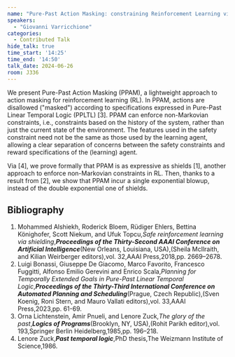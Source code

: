 ```yaml
---
name: "Pure-Past Action Masking: constraining Reinforcement Learning via pure-past LTL"
speakers:
  - "Giovanni Varricchione"
categories:
  - Contributed Talk
hide_talk: true
time_start: '14:25'
time_end: '14:50'
talk_date: 2024-06-26
room: J336
---
```

















We present Pure-Past Action Masking (PPAM), a lightweight approach to action masking for reinforcement learning (RL). In PPAM, actions are disallowed ("masked") according to specifications expressed in Pure-Past Linear Temporal Logic (PPLTL) [3]. PPAM can enforce non-Markovian constraints, i.e., constraints based on the history of the system, rather than just the current state of the environment. The features used in the safety constraint need not be the same as those used by the learning agent, allowing a clear separation of concerns between the safety constraints and reward specifications of the (learning) agent. 

Via [4], we prove formally that PPAM is as expressive as shields [1], another approach to enforce non-Markovian constraints in RL. Then, thanks to a result from [2], we show that PPAM incur a single exponential blowup, instead of the double exponential one of shields. 


## Bibliography









1. Mohammed Alshiekh, Roderick Bloem, Rüdiger Ehlers, Bettina Könighofer, Scott Niekum, and Ufuk Topcu,_Safe reinforcement learning via shielding_,**_Proceedings of the Thirty-Second AAAI Conference on Artificial Intelligence_**(New Orleans, Louisiana, USA),(Sheila McIlraith, and Kilian Weirberger editors),vol. 32,AAAI Press,2018,pp. 2669–2678.
2. Luigi Bonassi, Giuseppe De Giacomo, Marco Favorito, Francesco Fuggitti, Alfonso Emilio Gerevini and Enrico Scala,_Planning for Temporally Extended Goals in Pure-Past Linear Temporal Logic_,**_Proceedings of the Thirty-Third International Conference on Automated Planning and Scheduling_**(Prague, Czech Republic),(Sven Koenig, Roni Stern, and Mauro Vallati editors),vol. 33,AAAI Press,2023,pp. 61-69.
3. Orna Lichtenstein, Amir Pnueli, and Lenore Zuck,_The glory of the past_,**_Logics of Programs_**(Brooklyn, NY, USA),(Rohit Parikh editor),vol. 193,Springer Berlin Heidelberg,1985,pp. 196–218.
4. Lenore Zuck,**_Past temporal logic_**,PhD thesis,The Weizmann Institute of Science,1986.






